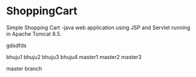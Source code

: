 # ShoppingCart
Simple Shopping Cart -java web application using JSP and Servlet running in Apache Tomcat 8.5.


gdsdfds

bhuju1
bhuju2
bhuju3
bhuju4
master1
master2
master3

master
branch